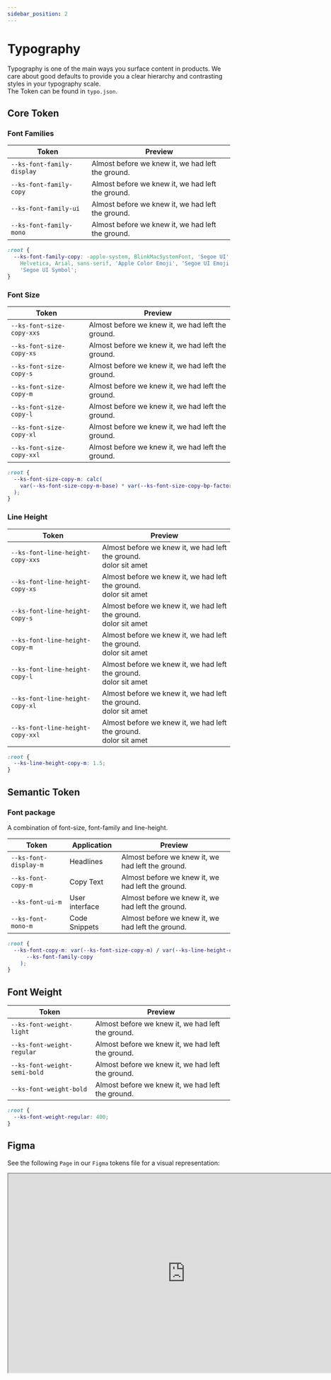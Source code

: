 ```yaml
---
sidebar_position: 2
---
```


# Typography

Typography is one of the main ways you surface content in products. We care about good defaults to provide you a clear hierarchy and contrasting styles in your typography scale.  
The Token can be found in `typo.json`.

## Core Token

### Font Families

| Token                      | Preview                                                                                         |
| -------------------------- | ----------------------------------------------------------------------------------------------- |
| `--ks-font-family-display` | <div className="font-preview display">Almost before we knew it, we had left the ground.</div>   |
| `--ks-font-family-copy`    | <div className="font-preview copy">Almost before we knew it, we had left the ground.</div>      |
| `--ks-font-family-ui`      | <div className="font-preview interface">Almost before we knew it, we had left the ground.</div> |
| `--ks-font-family-mono`    | <div className="font-preview mono">Almost before we knew it, we had left the ground.</div>      |

```css token.css
:root {
  --ks-font-family-copy: -apple-system, BlinkMacSystemFont, 'Segoe UI', Roboto,
    Helvetica, Arial, sans-serif, 'Apple Color Emoji', 'Segoe UI Emoji',
    'Segoe UI Symbol';
}
```

### Font Size

| Token                     | Preview                                                                                        |
| ------------------------- | ---------------------------------------------------------------------------------------------- |
| `--ks-font-size-copy-xxs` | <div className="font-preview copy-xxs">Almost before we knew it, we had left the ground.</div> |
| `--ks-font-size-copy-xs`  | <div className="font-preview copy-xs">Almost before we knew it, we had left the ground.</div>  |
| `--ks-font-size-copy-s`   | <div className="font-preview copy-s">Almost before we knew it, we had left the ground.</div>   |
| `--ks-font-size-copy-m`   | <div className="font-preview copy-m">Almost before we knew it, we had left the ground.</div>   |
| `--ks-font-size-copy-l`   | <div className="font-preview copy-l">Almost before we knew it, we had left the ground.</div>   |
| `--ks-font-size-copy-xl`  | <div className="font-preview copy-xl">Almost before we knew it, we had left the ground.</div>  |
| `--ks-font-size-copy-xxl` | <div className="font-preview copy-xxl">Almost before we knew it, we had left the ground.</div> |

```css token.css
:root {
  --ks-font-size-copy-m: calc(
    var(--ks-font-size-copy-m-base) * var(--ks-font-size-copy-bp-factor, 1)
  );
}
```

### Line Height

| Token                            | Preview                                                                                                                                                                             |
| -------------------------------- | ----------------------------------------------------------------------------------------------------------------------------------------------------------------------------------- |
| `--ks-font-line-height-copy-xxs` | <div className="font-preview line-height-copy-xxs">Almost before we knew it, we had left the ground.</div> <div className="font-preview line-height-copy-xxs"> dolor sit amet</div> |
| `--ks-font-line-height-copy-xs`  | <div className="font-preview line-height-copy-xs">Almost before we knew it, we had left the ground.</div> <div className="font-preview line-height-copy-xs"> dolor sit amet</div>   |
| `--ks-font-line-height-copy-s`   | <div className="font-preview line-height-copy-s">Almost before we knew it, we had left the ground.</div> <div className="font-preview line-height-copy-s"> dolor sit amet</div>     |
| `--ks-font-line-height-copy-m`   | <div className="font-preview line-height-copy-m">Almost before we knew it, we had left the ground.</div> <div className="font-preview line-height-copy-m"> dolor sit amet</div>     |
| `--ks-font-line-height-copy-l`   | <div className="font-preview line-height-copy-l">Almost before we knew it, we had left the ground.</div> <div className="font-preview line-height-copy-l"> dolor sit amet</div>     |
| `--ks-font-line-height-copy-xl`  | <div className="font-preview line-height-copy-xl">Almost before we knew it, we had left the ground.</div> <div className="font-preview line-height-copy-xl"> dolor sit amet</div>   |
| `--ks-font-line-height-copy-xxl` | <div className="font-preview line-height-copy-xxl">Almost before we knew it, we had left the ground.</div> <div className="font-preview line-height-copy-xxl"> dolor sit amet</div> |

```css token.css
:root {
  --ks-line-height-copy-m: 1.5;
}
```

## Semantic Token

### Font package

A combination of font-size, font-family and line-height.

| Token                 | Application    | Preview                                                                                              |
| --------------------- | -------------- | ---------------------------------------------------------------------------------------------------- |
| `--ks-font-display-m` | Headlines      | <div className="font-preview font-display">Almost before we knew it, we had left the ground.</div>   |
| `--ks-font-copy-m`    | Copy Text      | <div className="font-preview font-copy">Almost before we knew it, we had left the ground.</div>      |
| `--ks-font-ui-m`      | User interface | <div className="font-preview font-interface">Almost before we knew it, we had left the ground.</div> |
| `--ks-font-mono-m`    | Code Snippets  | <div className="font-preview font-mono">Almost before we knew it, we had left the ground.</div>      |

```css token.css
:root {
  --ks-font-copy-m: var(--ks-font-size-copy-m) / var(--ks-line-height-copy-m) var(
      --ks-font-family-copy
    );
}
```

## Font Weight

| Token                        | Preview                                                                                         |
| ---------------------------- | ----------------------------------------------------------------------------------------------- |
| `--ks-font-weight-light`     | <div className="font-preview light">Almost before we knew it, we had left the ground.</div>     |
| `--ks-font-weight-regular`   | <div className="font-preview regular">Almost before we knew it, we had left the ground.</div>   |
| `--ks-font-weight-semi-bold` | <div className="font-preview semi-bold">Almost before we knew it, we had left the ground.</div> |
| `--ks-font-weight-bold`      | <div className="font-preview bold">Almost before we knew it, we had left the ground.</div>      |

```css token.css
:root {
  --ks-font-weight-regular: 400;
}
```

## Figma

See the following `Page` in our `Figma` tokens file for a visual representation:

<iframe width="800" height="450" src="https://www.figma.com/embed?embed_host=share&url=https%3A%2F%2Fwww.figma.com%2Ffile%2FH7F4P2fsDgEkIcc7U1alk1%2FkickstartDS-Design-Tokens%3Fnode-id%3D1%253A11" allowfullscreen></iframe>

